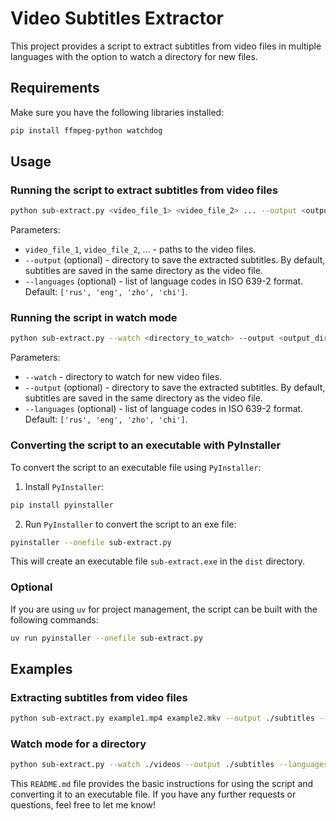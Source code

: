 # Video Subtitles Extractor

This project provides a script to extract subtitles from video files in multiple languages with the option to watch a directory for new files.

## Requirements

Make sure you have the following libraries installed:

```bash
pip install ffmpeg-python watchdog
```

## Usage

### Running the script to extract subtitles from video files

```bash
python sub-extract.py <video_file_1> <video_file_2> ... --output <output_directory> --languages <lang_1> <lang_2> ...
```

Parameters:
- `video_file_1`, `video_file_2`, ... - paths to the video files.
- `--output` (optional) - directory to save the extracted subtitles. By default, subtitles are saved in the same directory as the video file.
- `--languages` (optional) - list of language codes in ISO 639-2 format. Default: `['rus', 'eng', 'zho', 'chi']`.

### Running the script in watch mode

```bash
python sub-extract.py --watch <directory_to_watch> --output <output_directory> --languages <lang_1> <lang_2> ...
```

Parameters:
- `--watch` - directory to watch for new video files.
- `--output` (optional) - directory to save the extracted subtitles. By default, subtitles are saved in the same directory as the video file.
- `--languages` (optional) - list of language codes in ISO 639-2 format. Default: `['rus', 'eng', 'zho', 'chi']`.

### Converting the script to an executable with PyInstaller

To convert the script to an executable file using `PyInstaller`:

1. Install `PyInstaller`:

```bash
pip install pyinstaller
```

2. Run `PyInstaller` to convert the script to an exe file:

```bash
pyinstaller --onefile sub-extract.py
```

This will create an executable file `sub-extract.exe` in the `dist` directory.

### Optional
If you are using `uv` for project management, the script can be built with the following commands:

```bash
uv run pyinstaller --onefile sub-extract.py
```

## Examples

### Extracting subtitles from video files

```bash
python sub-extract.py example1.mp4 example2.mkv --output ./subtitles --languages eng rus chi
```

### Watch mode for a directory

```bash
python sub-extract.py --watch ./videos --output ./subtitles --languages eng rus chi
```

This `README.md` file provides the basic instructions for using the script and converting it to an executable file. If you have any further requests or questions, feel free to let me know!
